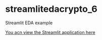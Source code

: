 # streamlitedacrypto_6
Streamlit EDA example

[You acn view the Streamlit application here](https://sp-eda-crypto-web-scrapping-6.streamlit.app/)
